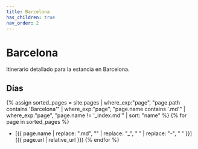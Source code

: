 ```yaml
---
title: Barcelona
has_children: true
nav_order: 2
---
```


# Barcelona

Itinerario detallado para la estancia en Barcelona.

## Días

{% assign sorted_pages = site.pages | where_exp:"page", "page.path contains 'Barcelona'" | where_exp:"page", "page.name contains '.md'" | where_exp:"page", "page.name != '_index.md'" | sort: "name" %}
{% for page in sorted_pages %}
* [{{ page.name | replace: ".md", "" | replace: "_", " " | replace: "-", " " }}]({{ page.url | relative_url }})
{% endfor %}